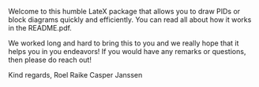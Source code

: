 Welcome to this humble LateX package that allows you to draw PIDs or block diagrams quickly and efficiently. You can read all about how it works in the README.pdf.

We worked long and hard to bring this to you and we really hope that it helps you in you endeavors! If you would have any remarks or questions, then please do reach out!

Kind regards,
Roel Raike
Casper Janssen
